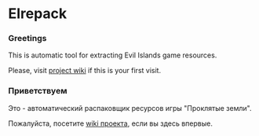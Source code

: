 # EIrepack

### Greetings
This is automatic tool for extracting Evil Islands game resources.

Please, visit [project wiki](./wiki/Home) if this is your first visit.

### Приветствуем
Это - автоматический распаковщик ресурсов игры "Проклятые земли".

Пожалуйста, посетите [wiki проекта](./wiki/Home_ru), если вы здесь впервые.